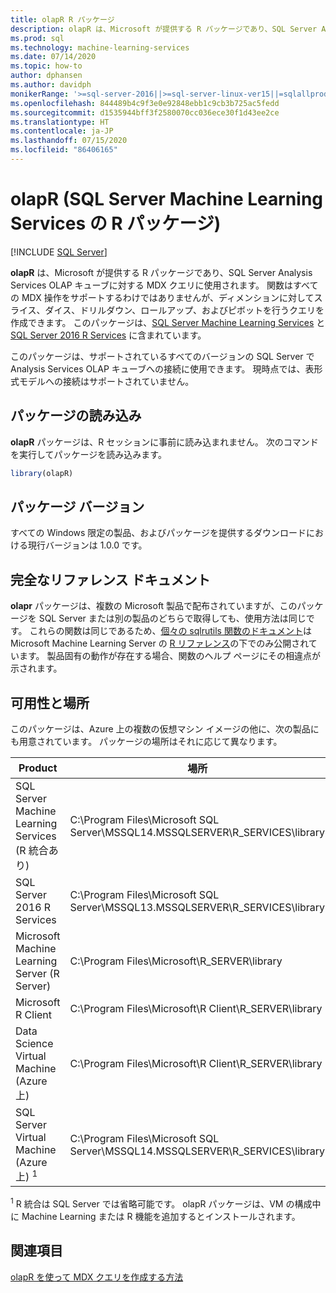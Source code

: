 ```yaml
---
title: olapR R パッケージ
description: olapR は、Microsoft が提供する R パッケージであり、SQL Server Analysis Services OLAP キューブに対する MDX クエリに使用されます。 関数はすべての MDX 操作をサポートするわけではありませんが、ディメンションに対してスライス、ダイス、ドリルダウン、ロールアップ、およびピボットを行うクエリを作成できます。 このパッケージは、SQL Server Machine Learning Services と SQL Server 2016 R Services に含まれています。
ms.prod: sql
ms.technology: machine-learning-services
ms.date: 07/14/2020
ms.topic: how-to
author: dphansen
ms.author: davidph
monikerRange: '>=sql-server-2016||>=sql-server-linux-ver15||=sqlallproducts-allversions'
ms.openlocfilehash: 844489b4c9f3e0e92848ebb1c9cb3b725ac5fedd
ms.sourcegitcommit: d1535944bff3f2580070cc036ece30f1d43ee2ce
ms.translationtype: HT
ms.contentlocale: ja-JP
ms.lasthandoff: 07/15/2020
ms.locfileid: "86406165"
---
```

# <a name="olapr-r-package-in-sql-server-machine-learning-services"></a>olapR (SQL Server Machine Learning Services の R パッケージ)
 [!INCLUDE [SQL Server](../../includes/applies-to-version/sqlserver.md)]

**olapR** は、Microsoft が提供する R パッケージであり、SQL Server Analysis Services OLAP キューブに対する MDX クエリに使用されます。 関数はすべての MDX 操作をサポートするわけではありませんが、ディメンションに対してスライス、ダイス、ドリルダウン、ロールアップ、およびピボットを行うクエリを作成できます。 このパッケージは、[SQL Server Machine Learning Services](../sql-server-machine-learning-services.md) と [SQL Server 2016 R Services](sql-server-r-services.md) に含まれています。

このパッケージは、サポートされているすべてのバージョンの SQL Server で Analysis Services OLAP キューブへの接続に使用できます。 現時点では、表形式モデルへの接続はサポートされていません。

## <a name="load-package"></a>パッケージの読み込み

**olapR** パッケージは、R セッションに事前に読み込まれません。 次のコマンドを実行してパッケージを読み込みます。

```R
library(olapR)
```

## <a name="package-version"></a>パッケージ バージョン

すべての Windows 限定の製品、およびパッケージを提供するダウンロードにおける現行バージョンは 1.0.0 です。

## <a name="full-reference-documentation"></a>完全なリファレンス ドキュメント

**olapr** パッケージは、複数の Microsoft 製品で配布されていますが、このパッケージを SQL Server または別の製品のどちらで取得しても、使用方法は同じです。 これらの関数は同じであるため、[個々の sqlrutils 関数のドキュメント](https://docs.microsoft.com/machine-learning-server/r-reference/olapr/olapr)は Microsoft Machine Learning Server の [R リファレンス](https://docs.microsoft.com/machine-learning-server/r-reference/introducing-r-server-r-package-reference)の下でのみ公開されています。 製品固有の動作が存在する場合、関数のヘルプ ページにその相違点が示されます。

## <a name="availability-and-location"></a>可用性と場所

このパッケージは、Azure 上の複数の仮想マシン イメージの他に、次の製品にも用意されています。 パッケージの場所はそれに応じて異なります。

Product | 場所 |
--------|----------|
SQL Server Machine Learning Services (R 統合あり) | C:\Program Files\Microsoft SQL Server\MSSQL14.MSSQLSERVER\R_SERVICES\library | 
SQL Server 2016 R Services | C:\Program Files\Microsoft SQL Server\MSSQL13.MSSQLSERVER\R_SERVICES\library
Microsoft Machine Learning Server (R Server) | C:\Program Files\Microsoft\R_SERVER\library |
Microsoft R Client | C:\Program Files\Microsoft\R Client\R_SERVER\library |
Data Science Virtual Machine (Azure 上) | C:\Program Files\Microsoft\R Client\R_SERVER\library |
SQL Server Virtual Machine (Azure 上) <sup>1</sup> | C:\Program Files\Microsoft SQL Server\MSSQL14.MSSQLSERVER\R_SERVICES\library |

<sup>1</sup> R 統合は SQL Server では省略可能です。 olapR パッケージは、VM の構成中に Machine Learning または R 機能を追加するとインストールされます。


## <a name="see-also"></a>関連項目

[olapR を使って MDX クエリを作成する方法](how-to-create-mdx-queries-using-olapr.md)
